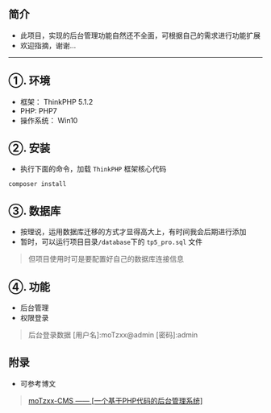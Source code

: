 ## 简介

- 此项目，实现的后台管理功能自然还不全面，可根据自己的需求进行功能扩展
- 欢迎指摘，谢谢...
-------------------------------------------------
## ①. 环境

- 框架： ThinkPHP 5.1.2
- PHP:  PHP7
- 操作系统： Win10

## ②. 安装

- 执行下面的命令，加载 `ThinkPHP` 框架核心代码

```
composer install
```

## ③. 数据库

- 按理说，运用数据库迁移的方式才显得高大上，有时间我会后期进行添加
- 暂时，可以运行项目目录`/database`下的 `tp5_pro.sql` 文件

> 但项目使用时可是要配置好自己的数据库连接信息

## ④. 功能
- 后台管理
- 权限登录
> 后台登录数据
> [用户名]:moTzxx@admin [密码]:admin 

## 附录

- 可参考博文
 > [moTzxx-CMS —— [一个基于PHP代码的后台管理系统]](http://blog.csdn.net/u011415782/article/details/79307673)
 
 
 
 
 
 
 
